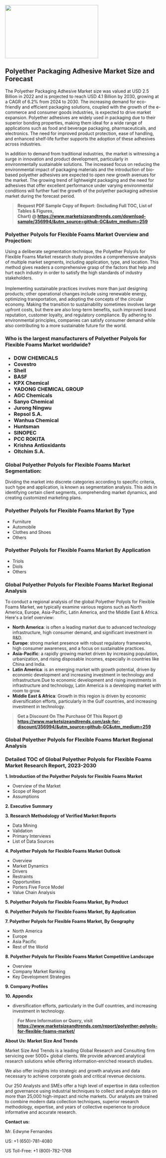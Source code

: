 <p><img class="alignnone size-medium wp-image-20088" src="https://ffe5etoiles.com/wp-content/uploads/2024/12/MST1-300x171.png" alt="" width="300" height="171" /></p><h2>Polyether Packaging Adhesive Market Size and Forecast</h2><p>The Polyether Packaging Adhesive Market size was valued at USD 2.5 Billion in 2022 and is projected to reach USD 4.1 Billion by 2030, growing at a CAGR of 6.2% from 2024 to 2030. The increasing demand for eco-friendly and efficient packaging solutions, coupled with the growth of the e-commerce and consumer goods industries, is expected to drive market expansion. Polyether adhesives are widely used in packaging due to their superior bonding properties, making them ideal for a wide range of applications such as food and beverage packaging, pharmaceuticals, and electronics. The need for improved product protection, ease of handling, and enhanced shelf-life further supports the adoption of these adhesives across industries. </p><p>In addition to demand from traditional industries, the market is witnessing a surge in innovation and product development, particularly in environmentally sustainable solutions. The increased focus on reducing the environmental impact of packaging materials and the introduction of bio-based polyether adhesives are expected to open new growth avenues for the market. The growing trend of lightweight packaging and the need for adhesives that offer excellent performance under varying environmental conditions will further fuel the growth of the polyether packaging adhesive market during the forecast period.</p></p><blockquote id="" class=""><strong>Request PDF Sample Copy of Report: (Including Full TOC, List of Tables &amp; Figures, Chart)&nbsp;@&nbsp;<strong><a href="https://www.marketsizeandtrends.com/download-sample/356994/&utm_source=github-GC&utm_medium=259" target="_blank">https://www.marketsizeandtrends.com/download-sample/356994/&utm_source=github-GC&utm_medium=259</a></strong></strong></blockquote><h3 id="" class="">Polyether Polyols for Flexible Foams Market&nbsp;Overview and Projection:</h3><p id="" class="">Using a deliberate segmentation technique, the Polyether Polyols for Flexible Foams Market research study provides a comprehensive analysis of multiple market segments, including application, type, and location. This method gives readers a comprehensive grasp of the factors that help and hurt each industry in order to satisfy the high standards of industry stakeholders. <br /> <br />Implementing sustainable practices involves more than just designing products; other operational changes include using renewable energy, optimizing transportation, and adopting the concepts of the circular economy. Making the transition to sustainability sometimes involves large upfront costs, but there are also long-term benefits, such improved brand reputation, customer loyalty, and regulatory compliance. By adhering to environmental principles, companies can satisfy consumer demand while also contributing to a more sustainable future for the world.</p><h3 id="" class="">Who is the largest manufacturers of&nbsp;Polyether Polyols for Flexible Foams Market worldwide?</h3><h3 class=""><p><ul><li>DOW CHEMICALS </li><li> Covestro </li><li> Shell </li><li> BASF </li><li> KPX Chemical </li><li> YADONG CHEMICAL GROUP </li><li> AGC Chemicals </li><li> Sanyo Chemical </li><li> Jurong Ningwu </li><li> Repsol S.A. </li><li> Wanhua Chemical </li><li> Huntsman </li><li> SINOPEC </li><li> PCC ROKITA </li><li> Krishna Antioxidants </li><li> Oltchim S.A.</li></ul></p></h3><h3 id="" class="">Global&nbsp;Polyether Polyols for Flexible Foams Market Segmentation:</h3><p id="" class="">Dividing the market into discrete categories according to specific criteria, such type and application, is known as segmentation analysis. This aids in identifying certain client segments, comprehending market dynamics, and creating customized marketing plans.</p><h3 id="" class="">Polyether Polyols for Flexible Foams Market&nbsp;By Type</h3><p><p><ul><li>Furniture</li><li> Automobile</li><li> Clothes and Shoes</li><li> Others</p></li></ul></p></p><h3 id="" class="">Polyether Polyols for Flexible Foams Market&nbsp;By Application</h3><p class=""><p><ul><li>Triols</li><li> Diols</li><li> Others</li></ul></p></p><h3 id="" class="">Global Polyether Polyols for Flexible Foams Market Regional Analysis</h3><p id="" class="">To conduct a regional analysis of the global Polyether Polyols for Flexible Foams Market, we typically examine various regions such as North America, Europe, Asia-Pacific, Latin America, and the Middle East &amp; Africa. Here's a brief overview:</p><ul><li><strong>North America</strong>: is often a leading market due to advanced technology infrastructure, high consumer demand, and significant investment in R&amp;D.</li><li><strong>Europe</strong>: strong market presence with robust regulatory frameworks, high consumer awareness, and a focus on sustainable practices.</li><li><strong>Asia-Pacific</strong>: a rapidly growing market driven by increasing population, urbanization, and rising disposable incomes, especially in countries like China and India.</li><li><strong>Latin America</strong>: is an emerging market with growth potential, driven by economic development and increasing investment in technology and infrastructure.Due to economic development and rising investments in infrastructure and technology, Latin America is a developing market with room to grow.</li><li><strong>Middle East &amp; Africa</strong>: Growth in this region is driven by economic diversification efforts, particularly in the Gulf countries, and increasing investment in technology.</li></ul><blockquote id="" class=""><strong>Get a Discount On The Purchase Of This Report @ <strong><a href="https://www.marketsizeandtrends.com/ask-for-discount/356994/&utm_source=github-GC&utm_medium=259" target="_blank">https://www.marketsizeandtrends.com/ask-for-discount/356994/&utm_source=github-GC&utm_medium=259</a></strong></strong></blockquote><h3 id="" class="">Global Polyether Polyols for Flexible Foams Market Regional Analysis</h3><h3 id="" class="">Detailed TOC of Global Polyether Polyols for Flexible Foams Market Research Report, 2023-2030</h3><p id="" class=""><strong>1. Introduction of the Polyether Polyols for Flexible Foams Market</strong></p><ul><li>Overview of the Market</li><li>Scope of Report</li><li>Assumptions</li></ul><p id="" class=""><strong>2. Executive Summary</strong></p><p id="" class=""><strong>3. Research Methodology of Verified Market Reports</strong></p><ul><li>Data Mining</li><li>Validation</li><li>Primary Interviews</li><li>List of Data Sources</li></ul><p id="" class=""><strong>4. Polyether Polyols for Flexible Foams Market Outlook</strong></p><ul><li>Overview</li><li>Market Dynamics</li><li>Drivers</li><li>Restraints</li><li>Opportunities</li><li>Porters Five Force Model</li><li>Value Chain Analysis</li></ul><p id="" class=""><strong>5. Polyether Polyols for Flexible Foams Market, By Product</strong></p><p id="" class=""><strong>6. Polyether Polyols for Flexible Foams Market, By Application</strong></p><p id="" class=""><strong>7. Polyether Polyols for Flexible Foams Market, By Geography</strong></p><ul><li>North America</li><li>Europe</li><li>Asia Pacific</li><li>Rest of the World</li></ul><p id="" class=""><strong>8. Polyether Polyols for Flexible Foams Market Competitive Landscape</strong></p><ul><li>Overview</li><li>Company Market Ranking</li><li>Key Development Strategies</li></ul><p id="" class=""><strong>9. Company Profiles</strong></p><p id="" class=""><strong>10. Appendix</strong></p><ul><li>diversification efforts, particularly in the Gulf countries, and increasing investment in technology.</li></ul><blockquote id="" class=""><strong>For More Information or Query, visit <strong><strong><a href="https://www.marketsizeandtrends.com/report/polyether-polyols-for-flexible-foams-market/" target="_blank">https://www.marketsizeandtrends.com/report/polyether-polyols-for-flexible-foams-market/</a></strong></strong></strong></blockquote><p id="" class=""><strong>About Us: Market Size And Trends</strong></p><p id="" class="">Market Size And Trends is a leading Global Research and Consulting firm servicing over 5000+ global clients. We provide advanced analytical research solutions while offering information-enriched research studies.</p><p id="" class="">We also offer insights into strategic and growth analyses and data necessary to achieve corporate goals and critical revenue decisions.</p><p id="" class="">Our 250 Analysts and SMEs offer a high level of expertise in data collection and governance using industrial techniques to collect and analyze data on more than 25,000 high-impact and niche markets. Our analysts are trained to combine modern data collection techniques, superior research methodology, expertise, and years of collective experience to produce informative and accurate research.</p><p id="" class=""><strong>Contact us:</strong></p><p id="" class="">Mr. Edwyne Fernandes</p><p id="" class="">US: +1 (650)-781-4080</p><p id="" class="">US Toll-Free: +1 (800)-782-1768</p>
